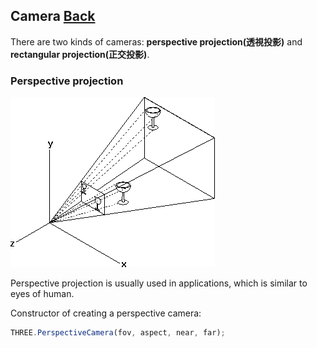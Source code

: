 ## Camera [Back](./../three.md)

There are two kinds of cameras: **perspective projection(透視投影)** and **rectangular projection(正交投影)**.

### Perspective projection

![](./1.gif)

Perspective projection is usually used in applications, which is similar to eyes of human.

Constructor of creating a perspective camera:

```js
THREE.PerspectiveCamera(fov, aspect, near, far);
```